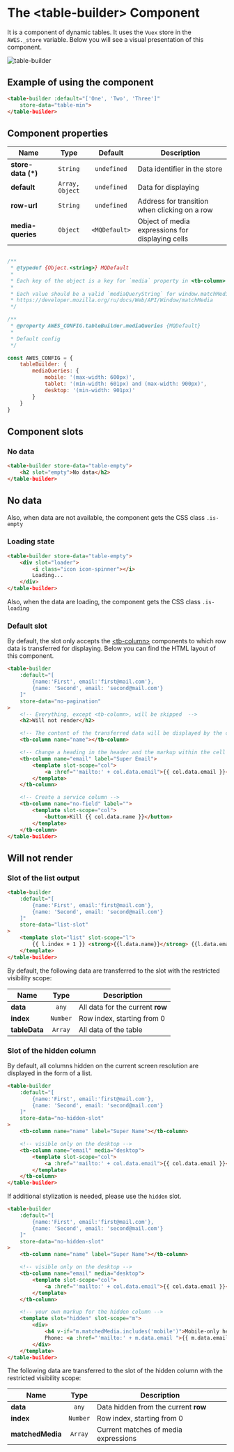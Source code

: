 # The &lt;table-builder&gt; Component

It is a component of dynamic tables. It uses the `Vuex` store in the `AWES._store` variable. Below you will see a visual presentation of this component.

![table-builder](https://storage.googleapis.com/static.awes.io/docs/table-builder.gif)


## Example of using the component

```html
<table-builder :default="['One', 'Two', 'Three']"
    store-data="table-min">
</table-builder>
```

<table-builder :default="['One', 'Two', 'Three']"
    store-data="table-min">
</table-builder>


## Component properties

| Name               | Type            | Default           | Description                                  |
|--------------------|:---------------:|:-----------------:|----------------------------------------------|
| **store-data (*)** | `String`        | `undefined`       | Data identifier in the store                 |
| **default**        | `Array, Object` | `undefined`       | Data for displaying                          |
| **row-url**        | `String`        | `undefined`       | Address for transition when clicking on a row        |
| **media-queries**  | `Object`        | `<MQDefault>`     | Object of media expressions for displaying cells |

```javascript

/**
 * @typedef {Object.<string>} MQDefault
 *
 * Each key of the object is a key for `media` property in <tb-column>
 *
 * Each value should be a valid `mediaQueryString` for window.matchMedia
 * https://developer.mozilla.org/ru/docs/Web/API/Window/matchMedia
 */

/**
 * @property AWES_CONFIG.tableBuilder.mediaQueries {MQDefault}
 *
 * Default config
 */

const AWES_CONFIG = {
    tableBuilder: {
        mediaQueries: {
            mobile: '(max-width: 600px)',
            tablet: '(min-width: 601px) and (max-width: 900px)',
            desktop: '(min-width: 901px)'
        }
    }
}
```


## Component slots

### No data

```html
<table-builder store-data="table-empty">
    <h2 slot="empty">No data</h2>
</table-builder>
```

<table-builder store-data="table-empty">
    <h2 slot="empty">No data</h2>
</table-builder>

Also, when data are not available, the component gets the CSS class `.is-empty`

### Loading state

```html
<table-builder store-data="table-empty">
    <div slot="loader">
        <i class="icon icon-spinner"></i>
        Loading...
    </div>
</table-builder>
```

Also, when the data are loading, the component gets the CSS class `.is-loading`


### Default slot

By default, the slot only accepts the [&lt;tb-column&gt;](./tb-column.md) components to which row data is transferred for displaying. Below you can find the HTML layout of this component.

```html
<table-builder
    :default="[
        {name:'First', email:'first@mail.com'},
        {name: 'Second', email: 'second@mail.com'}
    ]"
    store-data="no-pagination"
>
    <!-- Everything, except <tb-column>, will be skipped  -->
    <h2>Will not render</h2>

    <!-- The content of the transferred data will be displayed by the column name -->
    <tb-column name="name"></tb-column>

    <!-- Change a heading in the header and the markup within the cell -->
    <tb-column name="email" label="Super Email">
        <template slot-scope="col">
            <a :href="'mailto:' + col.data.email">{{ col.data.email }}</a>
        </template>
    </tb-column>

    <!-- Create a service column -->
    <tb-column name="no-field" label="">
        <template slot-scope="col">
            <button>Kill {{ col.data.name }}</button>
        </template>
    </tb-column>
</table-builder>
```

<table-builder
    :default="[
        {name:'First', email:'first@mail.com'},
        {name: 'Second', email: 'second@mail.com'}
    ]"
    store-data="no-pagination">
    <h2>Will not render</h2>
    <tb-column name="name" label="Super Name"></tb-column>
    <tb-column name="email">
        <template slot-scope="col">
            <a :href="'mailto:' + col.data.email">{{ col.data.email }}</a>
        </template>
    </tb-column>
    <tb-column name="no-field" label="">
        <template slot-scope="col">
            <button>Kill {{ col.data.name }}</button>
        </template>
    </tb-column>
</table-builder>

### Slot of the list output

```html
<table-builder
    :default="[
        {name:'First', email:'first@mail.com'},
        {name: 'Second', email: 'second@mail.com'}
    ]"
    store-data="list-slot"
>
    <template slot="list" slot-scope="l">
        {{ l.index + 1 }} <strong>{{l.data.name}}</strong> {{l.data.email}}
    </template>
</table-builder>
```

<table-builder :default="[
        {name:'First', email:'first@mail.com'},
        {name: 'Second', email: 'second@mail.com'}
    ]"
    store-data="list-slot">
    <template slot="list" slot-scope="l">
        {{ l.index + 1 }} <strong>{{l.data.name}}</strong> {{l.data.email}}
    </template>
</table-builder>

By default, the following data are transferred to the slot with the restricted visibility scope:

| Name             | Type      | Description                      |
|------------------|:---------:|----------------------------------|
| **data**         | `any`     | All data for the current **row** |
| **index**        | `Number`  | Row index, starting from 0       |
| **tableData**    | `Array`   | All data of the table            |

### Slot of the hidden column

By default, all columns hidden on the current screen resolution are displayed in the form of a list.

```html
<table-builder
    :default="[
        {name:'First', email:'first@mail.com'},
        {name: 'Second', email: 'second@mail.com'}
    ]"
    store-data="no-hidden-slot"
>
    <tb-column name="name" label="Super Name"></tb-column>

    <!-- visible only on the desktop -->
    <tb-column name="email" media="desktop">
        <template slot-scope="col">
            <a :href="'mailto:' + col.data.email">{{ col.data.email }}</a>
        </template>
    </tb-column>
</table-builder>
```

<table-builder
    :default="[
        {name:'First', email:'first@mail.com'},
        {name: 'Second', email: 'second@mail.com'}
    ]"
    store-data="no-hidden-slot">
    <tb-column name="name" label="Super Name"></tb-column>
    <tb-column name="email" media="desktop">
        <template slot-scope="col">
            <a :href="'mailto:' + col.data.email">{{ col.data.email }}</a>
        </template>
    </tb-column>
</table-builder>

If additional stylization is needed, please use the `hidden` slot.

```html
<table-builder
    :default="[
        {name:'First', email:'first@mail.com'},
        {name: 'Second', email: 'second@mail.com'}
    ]"
    store-data="no-hidden-slot"
>
    <tb-column name="name" label="Super Name"></tb-column>

    <!-- visible only on the desktop -->
    <tb-column name="email" media="desktop">
        <template slot-scope="col">
            <a :href="'mailto:' + col.data.email">{{ col.data.email }}</a>
        </template>
    </tb-column>

    <!-- your own markup for the hidden column -->
    <template slot="hidden" slot-scope="m">
        <div>
            <h4 v-if="m.matchedMedia.includes('mobile')">Mobile-only heading</h4>
            Phone: <a :href="'mailto:' + m.data.email ">{{ m.data.email }}</a>
        </div>
    </template>
</table-builder>
```

<table-builder
    :default="[
        {name:'First', email:'first@mail.com'},
        {name: 'Second', email: 'second@mail.com'}
    ]"
    store-data="no-hidden-slot">
    <tb-column name="name" label="Super Name"></tb-column>
    <tb-column name="email" media="desktop">
        <template slot-scope="col">
            <a :href="'mailto:' + col.data.email">{{ col.data.email }}</a>
        </template>
    </tb-column>
    <template slot="hidden" slot-scope="m">
        <div>
            <h4 v-if="m.matchedMedia.includes('mobile')">Mobile-only heading</h4>
            Phone: <a :href="'mailto:' + m.data.email ">{{ m.data.email }}</a>
        </div>
    </template>
</table-builder>

The following data are transferred to the slot of the hidden column with the restricted visibility scope:

| Name             | Type      | Description                           |
|------------------|:---------:|---------------------------------------|
| **data**         | `any`     | Data hidden from the current **row**  |
| **index**        | `Number`  | Row index, starting from 0            |
| **matchedMedia** | `Array`   | Current matches of media expressions  |